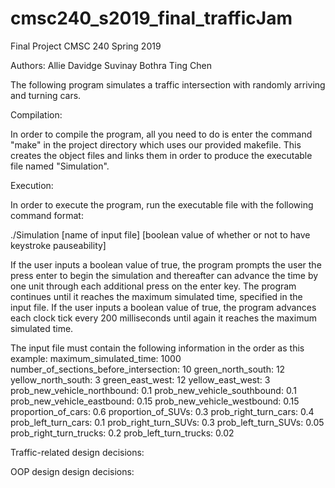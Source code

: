# cmsc240_s2019_final_trafficJam

Final Project CMSC 240 Spring 2019

Authors:
    Allie Davidge
    Suvinay Bothra
    Ting Chen

The following program simulates a traffic intersection with randomly arriving
and turning cars.


Compilation:

In order to compile the program, all you need to do is enter the command "make"
in the project directory which uses our provided makefile. This creates the 
object files and links them in order to produce the executable file named
"Simulation".


Execution:

In order to execute the program, run the executable file with the following command
format:

./Simulation [name of input file] [boolean value of whether or not to have keystroke pauseability]

If the user inputs a boolean value of true, the program prompts the user the press enter to 
begin the simulation and thereafter can advance the time by one unit through each additional
press on the enter key. The program continues until it reaches the maximum simulated time, 
specified in the input file. If the user inputs a boolean value of true, the program advances
each clock tick every 200 milliseconds until again it reaches the maximum simulated time.

The input file must contain the following information in the order as this example:
maximum_simulated_time:                 1000
number_of_sections_before_intersection:   10
green_north_south:                        12
yellow_north_south:                        3
green_east_west:                          12
yellow_east_west:                          3
prob_new_vehicle_northbound:               0.1
prob_new_vehicle_southbound:               0.1
prob_new_vehicle_eastbound:                0.15
prob_new_vehicle_westbound:                0.15
proportion_of_cars:                        0.6
proportion_of_SUVs:                        0.3
prob_right_turn_cars:                      0.4
prob_left_turn_cars:                       0.1
prob_right_turn_SUVs:                      0.3
prob_left_turn_SUVs:                       0.05
prob_right_turn_trucks:                    0.2
prob_left_turn_trucks:                     0.02


Traffic-related design decisions:

OOP design design decisions:
